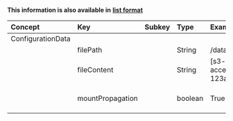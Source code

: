 
<style>
  .md-content__button {
    display: none;
  }
</style>

**This information is also available in** **[list format](/attributes/configurationdata/)**

| Concept           | Key              | Subkey   | Type    | Example Value                       | Comment                                                                                                         | Condition   |
|:------------------|:-----------------|:---------|:--------|:------------------------------------|:----------------------------------------------------------------------------------------------------------------|:------------|
| ConfigurationData |                  |          |         |                                     |                                                                                                                 |             |
|                   | filePath         |          | String  | /data/rclone.conf                   | full path to file including file name                                                                           | mandatory   |
|                   | fileContent      |          | String  | [s3-server]\n    access_key: 123abc | file content (not binary)                                                                                       | mandatory   |
|                   | mountPropagation |          | boolean | True                                | Enable mountPropagation https://kubernetes.io/docs/concepts/storage/volumes/#mount-propagation . Default: False | optional    |